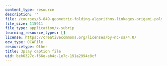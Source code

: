 ```yaml
---
content_type: resource
description: ''
file: /courses/6-849-geometric-folding-algorithms-linkages-origami-polyhedra-fall-2012/beb6327cf66eab4c1e7c191a2994c8cf_5lO7gBJEzH4.srt
file_size: 115911
file_type: application/x-subrip
learning_resource_types: []
license: https://creativecommons.org/licenses/by-nc-sa/4.0/
ocw_type: OCWFile
resourcetype: Other
title: 3play caption file
uid: beb6327c-f66e-ab4c-1e7c-191a2994c8cf
---
```

